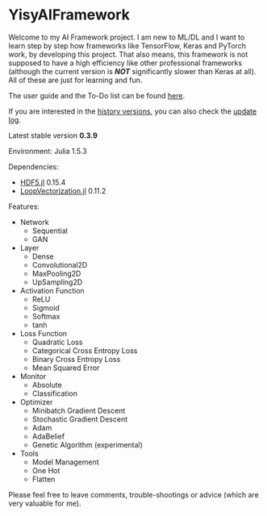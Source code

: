 # YisyAIFramework

Welcome to my AI Framework project. I am new to ML/DL and I want to learn step by step how frameworks like TensorFlow, Keras and PyTorch work, by developing this project. That also means, this framework is not supposed to have a high efficiency like other professional frameworks (although the current version is ***NOT*** significantly slower than Keras at all). All of these are just for learning and fun. 

The user guide and the To-Do list can be found [here](https://github.com/SkyWorld117/YisyAIFramework.jl/wiki). 

If you are interested in the [history versions](https://github.com/SkyWorld117/YisyAIFramework.jl/tree/history), you can also check the [update log](https://github.com/SkyWorld117/YisyAIFramework.jl/blob/master/UPDATES.md). 

Latest stable version **0.3.9** 

Environment: Julia 1.5.3

Dependencies: 
- [HDF5.jl](https://github.com/JuliaIO/HDF5.jl) 0.15.4
- [LoopVectorization.jl](https://github.com/chriselrod/LoopVectorization.jl) 0.11.2

Features: 

- Network
  - Sequential
  - GAN
- Layer
  - Dense
  - Convolutional2D
  - MaxPooling2D
  - UpSampling2D
- Activation Function
  - ReLU
  - Sigmoid
  - Softmax
  - tanh
- Loss Function
  - Quadratic Loss
  - Categorical Cross Entropy Loss
  - Binary Cross Entropy Loss
  - Mean Squared Error
- Monitor
  - Absolute
  - Classification
- Optimizer
  - Minibatch Gradient Descent
  - Stochastic Gradient Descent
  - Adam
  - AdaBelief
  - Genetic Algorithm (experimental)
- Tools
  - Model Management
  - One Hot
  - Flatten

Please feel free to leave comments, trouble-shootings or advice (which are very valuable for me). 

